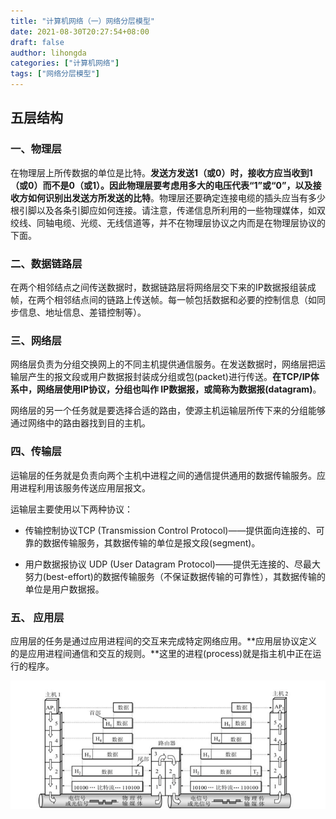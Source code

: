 ```yaml
---
title: "计算机网络（一）网络分层模型"
date: 2021-08-30T20:27:54+08:00
draft: false
audthor: lihongda
categories: ["计算机网络"]
tags: ["网络分层模型"]
---
```


## **五层结构**

### 一、物理层

在物理层上所传数据的单位是比特。**发送方发送1（或0）时，接收方应当收到1（或0）而不是0（或1）。因此物理层要考虑用多大的电压代表“1”或“0”，以及接收方如何识别出发送方所发送的比特**。物理层还要确定连接电缆的插头应当有多少根引脚以及各条引脚应如何连接。请注意，传递信息所利用的一些物理媒体，如双绞线、同轴电缆、光缆、无线信道等，并不在物理层协议之内而是在物理层协议的下面。

### 二、数据链路层

在两个相邻结点之间传送数据时，数据链路层将网络层交下来的IP数据报组装成帧，在两个相邻结点间的链路上传送帧。每一帧包括数据和必要的控制信息（如同步信息、地址信息、差错控制等）。

### 三、网络层

网络层负责为分组交换网上的不同主机提供通信服务。在发送数据时，网络层把运输层产生的报文段或用户数据报封装成分组或包(packet)进行传送。**在TCP/IP体系中，网络层使用IP协议，分组也叫作 IP数据报，或简称为数据报(datagram)**。

网络层的另一个任务就是要选择合适的路由，使源主机运输层所传下来的分组能够通过网络中的路由器找到目的主机。

### 四、传输层

运输层的任务就是负责向两个主机中进程之间的通信提供通用的数据传输服务。应用进程利用该服务传送应用层报文。

运输层主要使用以下两种协议：

- 传输控制协议TCP (Transmission Control Protocol)——提供面向连接的、可靠的数据传输服务，其数据传输的单位是报文段(segment)。


- 用户数据报协议 UDP (User Datagram Protocol)——提供无连接的、尽最大努力(best-effort)的数据传输服务（不保证数据传输的可靠性），其数据传输的单位是用户数据报。


### 五、 应用层

应用层的任务是通过应用进程间的交互来完成特定网络应用。**应用层协议定义的是应用进程间通信和交互的规则。**这里的进程(process)就是指主机中正在运行的程序。

![](/img/数据传输.png)









